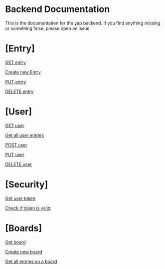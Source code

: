 # Backend Documentation

This is the documentation for the yap backend. If you find anything missing or something false, please open an issue

# [Entry]

[GET entry](entry/get-entry.md)

<!--- Commented out for now, still deciding where it should go--->
<!--- [POST entry](entry/post-entry.md) --->
[Create new Entry](boards/new-entry.md)

[PUT entry](entry/put-entry.md)

[DELETE entry](entry/remove-entry.md)

# [User]

[GET user](user/get-user.md)

[Get all user entries](user/get-all-user-entries.md)

[POST user](user/post-user.md)

[PUT user](user/put-user.md)

[DELETE user](user/remove-user.md)

# [Security]

[Get user token](security/get-new-token.md)

[Check if token is valid](security/check-valid-token.md)

# [Boards]

[Get board](boards/get-board.md)

[Create new board](boards/new-board-creation.md)

[Get all entries on a board](boards/get-all-board-entries.md)